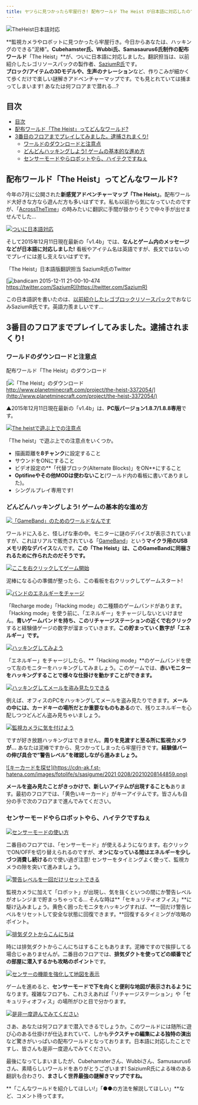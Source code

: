```yaml
---
title: ヤツらに見つかったら牢屋行き! 配布ワールド The Heist が日本語に対応したのでご紹介
---
```


![TheHeist日本語対応](https://cdn-ak.f.st-hatena.com/images/fotolife/s/sasigume/20210208/20210208160648.png)

**監視カメラやロボットに見つかったら牢屋行き。今日からあなたは、ハッキングのできる”泥棒”。**Cubehamster氏、Wubbi氏、Samasaurus6氏制作の配布ワールド**「The Heist」**が、ついに日本語に対応しました。翻訳担当は、以前紹介したレゴリソースパックの製作者、[SaziumR氏](https://twitter.com/SaziumR)です。  
**ブロック/アイテムの3Dモデルや、生声のナレーション**など、作りこみが細かくて歩くだけで楽しい謎解きアドベンチャーマップです。でも見とれていては捕まってしまいます! あなたは何フロアまで潜れる…?

## 目次

- [目次](#目次)
- [配布ワールド「The Heist」ってどんなワールド?](#配布ワールドthe-heistってどんなワールド)
- [3番目のフロアまでプレイしてみました。逮捕されまくり!](#3番目のフロアまでプレイしてみました逮捕されまくり)
  - [ワールドのダウンロードと注意点](#ワールドのダウンロードと注意点)
  - [どんどんハッキングしよう! ゲームの基本的な進め方](#どんどんハッキングしよう-ゲームの基本的な進め方)
  - [センサーモードやらロボットやら、ハイテクですねぇ](#センサーモードやらロボットやらハイテクですねぇ)

## 配布ワールド「The Heist」ってどんなワールド?

今年の7月に公開された**新感覚アドベンチャーマップ「The Heist」**。配布ワールド大好きな方なら遊んだ方も多いはずです。私も以前から気になっていたのですが、「[AcrossTheTime](/AcrossTheTime-part1/)」の時みたいに翻訳に手間が掛かりそうで中々手が出せませんでした…

[![ついに日本語対応](https://cdn-ak.f.st-hatena.com/images/fotolife/s/sasigume/20210208/20210208131239.png)](#1/b/1bfeaadc.png "ついに日本語対応")

そして2015年12月11日現在最新の「v1.4b」では、**なんとゲーム内のメッセージなどが日本語に対応しました!** 看板やアイテム名は英語ですが、長文ではないのでプレイには差し支えないはずです。

「The Heist」日本語版翻訳担当 SaziumR氏のTwitter

[![bandicam 2015-12-11 21-00-10-474](https://cdn-ak.f.st-hatena.com/images/fotolife/s/sasigume/20210208/20210208175012.jpg)  
https://twitter.com/SaziumR](https://twitter.com/SaziumR)

この日本語訳を書いたのは、[以前紹介したレゴブロックリソースパック](/lego-resourcepack/)でおなじみSaziumR氏です。英語力羨ましいです…

## 3番目のフロアまでプレイしてみました。逮捕されまくり!

### ワールドのダウンロードと注意点

配布ワールド「The Heist」のダウンロード

[![「The Heist」のダウンロード](https://cdn-ak.f.st-hatena.com/images/fotolife/s/sasigume/20210208/20210208155951.jpg)  
http://www.planetminecraft.com/project/the-heist-3372054/](http://www.planetminecraft.com/project/the-heist-3372054/)

▲2015年12月11日現在最新の「v1.4b」は、**PC版バージョン1.8.7/1.8.8専用**です。

[![The heistで遊ぶ上での注意点](https://cdn-ak.f.st-hatena.com/images/fotolife/s/sasigume/20210208/20210208144654.png)](#7/b/7b080c6d.png "The heistで遊ぶ上での注意点")

「The heist」で遊ぶ上での注意点をいくつか。

*   描画距離を**8チャンク**に設定すること
*   サウンドをONにすること
*   ビデオ設定の**「代替ブロック(Alternate Blocks)」をON**にすること
*   **Optifineやその他MODは使わないこと**(ワールド内の看板に書いてありました)。
*   シングルプレイ専用です!

### どんどんハッキングしよう! ゲームの基本的な進め方

[![「GameBand」のためのワールドなんです](https://cdn-ak.f.st-hatena.com/images/fotolife/s/sasigume/20210208/20210208135227.png)](#4/8/489daf00.png "「GameBand」のためのワールドなんです")

ワールドに入ると、怪しげな車の中。モニターに謎のデバイスが表示されていますが、これはリアルで販売されている「[GameBand](http://www.gameband.com/)」という**マイクラ用のUSBメモリ的なデバイス**なんです。**この「The Heist」は、このGameBandに同梱されるために作られたのだそうです。**

[![ここを右クリックしてゲーム開始](https://cdn-ak.f.st-hatena.com/images/fotolife/s/sasigume/20210208/20210208161152.png)](#c/c/ccc544bf.png "ここを右クリックしてゲーム開始")

泥棒になる心の準備が整ったら、この看板を右クリックしてゲームスタート!

[![バンドのエネルギーをチャージ](https://cdn-ak.f.st-hatena.com/images/fotolife/s/sasigume/20210208/20210208144049.png)](#7/4/745516dd.png "バンドのエネルギーをチャージ")

「Recharge mode」「Hacking mode」の二種類のゲームバンドがあります。「Hacking mode」を使う前に、「エネルギー」をチャージしないといけません。**青いゲームバンドを持ち、このリチャージステーションの近くで右クリック**すると経験値ゲージの数字が溜まっていきます。**この貯まっていく数字が「エネルギー」です。**

[![ハッキングしてみよう](https://cdn-ak.f.st-hatena.com/images/fotolife/s/sasigume/20210208/20210208151921.png)](#9/9/99761f86.png "ハッキングしてみよう")

「エネルギー」をチャージしたら、**「Hacking mode」**のゲームバンドを使って左のモニターをハッキングしてみましょう。このゲームでは、**赤いモニターをハッキングすることで様々な仕掛けを動かすことができます。**

[![ハッキングしてメールを盗み見たりできる](https://cdn-ak.f.st-hatena.com/images/fotolife/s/sasigume/20210208/20210208164732.png)](#e/5/e5a6e90a.png "ハッキングしてメールを盗み見たりできる")

例えば、オフィスのPCをハッキングしてメールを盗み見たりできます。**メールの中には、カードキーの場所だとか重要なものもある**ので、残りエネルギーを心配しつつどんどん盗み見ちゃいましょう。

[![監視カメラに気を付けよう](https://cdn-ak.f.st-hatena.com/images/fotolife/s/sasigume/20210208/20210208162919.png)](#d/f/df7268ef.png "監視カメラに気を付けよう")

ですが好き放題ハッキングはできません。**周りを見渡すと至る所に監視カメラが…** あなたは泥棒ですから、見つかってしまったら牢屋行きです。**経験値バーの伸び具合で”警告レベル”を確認しながら進みましょう。**

[![キーカードを探せ](https://cdn-ak.f.st-hatena.com/images/fotolife/s/sasigume/2021
0208/20210208144859.png)](#7/c/7c3cfa4a.png "キーカードを探せ")

**メールを盗み見たことがきっかけで、新しいアイテムが出現することも**あります。最初のフロアでは、「黄色いキーカード」がキーアイテムです。皆さんも自分の手で次のフロアまで進んでみてください。

### センサーモードやらロボットやら、ハイテクですねぇ

[![センサーモードの使い方](https://cdn-ak.f.st-hatena.com/images/fotolife/s/sasigume/20210208/20210208152758.png)](#a/1/a15fa233.png "センサーモードの使い方")

二番目のフロアでは、「センサーモード」が使えるようになります。右クリックでON/OFFを切り替えられるのですが、**オンになっている間はエネルギーを少しづつ消費し続ける**ので使い過ぎ注意! センサーをタイミングよく使って、監視カメラの隙を突いて進みましょう。

[![警告レベルを一回だけリセットできる](https://cdn-ak.f.st-hatena.com/images/fotolife/s/sasigume/20210208/20210208174558.png)](#e/9/e9e81822.png "警告レベルを一回だけリセットできる")

監視カメラに加えて「ロボット」が出現し、気を抜くといつの間にか警告レベルがオレンジまで貯まっちゃってる… そんな時は**「セキュリティオフィス」**に駆け込みましょう。黄色く囲ったモニタをハッキングすれば、**一回だけ警告レベルをリセットして安全な状態に回復できます。**回復するタイミングが攻略のポイント。

[![排気ダクトからこんにちは](https://cdn-ak.f.st-hatena.com/images/fotolife/s/sasigume/20210208/20210208134240.png)](#4/0/4062a1bd.png "排気ダクトからこんにちは")

時には排気ダクトからこんにちはすることもあります。泥棒ですので挨拶してる場合じゃありませんが。二番目のフロアでは、**排気ダクトを使ってどの順番でどの部屋に潜入するかも攻略のポイント**です。

[![センサーの機能を強化して地図を表示](https://cdn-ak.f.st-hatena.com/images/fotolife/s/sasigume/20210208/20210208132224.png)](#2/6/26417055.png "センサーの機能を強化して地図を表示")

ゲームを進めると、**センサーモードで下を向くと便利な地図が表示されるように**なります。複雑なフロアも、これさえあれば「リチャージステーション」や「セキュリティオフィス」の場所がひと目で分かります。

[![是非一度遊んでみてください](https://cdn-ak.f.st-hatena.com/images/fotolife/s/sasigume/20210208/20210208175909.png)](#f/7/f73e1587.png "是非一度遊んでみてください")

さあ、あなたは何フロアまで潜入できるでしょうか。このワールドには随所に遊び心のある仕掛けが仕込まれていて、しかも**テクスチャの編集による独特の演出**など驚きがいっぱいの配布ワールドとなっております。日本語に対応したことですし、皆さんも是非一度遊んでみてください。

最後になってしまいましたが、Cubehamsterさん、Wubbiさん、Samusaurus6さん、素晴らしいワールドをありがとうございます! SaiziumR氏による味のある翻訳も合わさり、**まさしく世界最強の謎解きマップですね。**

**「こんなワールドを紹介してほしい!」「●●の方法を解説してほしい」**など、コメント待ってます。
